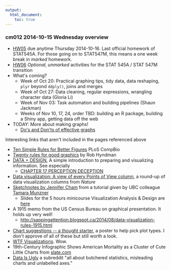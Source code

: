 ```yaml
---
output:
  html_document:
    toc: true
---
```


### cm012 2014-10-15 Wednesday overview

  * [HW05](hw05_factor-boss-files-out-in.html) due anytime Thursday 2014-10-16. Last official homework of STAT545A. For those going on to STAT547M, this means a one week break in *marked* homework.
  * [HW06](hw06_repo-hygiene-figure-boss.html) *Optional, unmarked* activities for the STAT 545A / STAT 547M transition
  * What's coming?
    - Week of Oct 20: Practical graphing tips, tidy data, data reshaping, `plyr` beyond `ddply()`, joins and merges
    - Week of Oct 27: Data cleaning, regular expressions, wrangling character data (Gloria Li)
    - Week of Nov 03: Task automation and building pipelines (Shaun Jackman)
    - Weeks of Nov 10, 17, 24, order TBD: building an R package, building a Shiny app, getting data off the web
  * TODAY: More about making graphs!
    - [Do's and Don'ts of effective graphs](block015_graph-dos-donts.html)

Interesting links that aren't included in the pages referenced above

  * [Ten Simple Rules for Better Figures](http://www.ploscompbiol.org/article/info:doi/10.1371/journal.pcbi.1003833) PLoS CompBio
  * [Twenty rules for good graphics](http://robjhyndman.com/hyndsight/graphics/) by Rob Hyndman
  * [DATA + DESIGN](https://infoactive.co/data-design/titlepage01.html), A simple introduction to preparing and visualizing information. See especially
    - [CHAPTER 17 PERCEPTION DECEPTION](https://infoactive.co/data-design/ch17.html)
  * [Data visualization: A view of every Points of View column](http://blogs.nature.com/methagora/2013/07/data-visualization-points-of-view.html), a round-up of data visualization columns from *Nature*
  * [Sketchnotes by Jennifer Cham](http://jennycham.co.uk/2014/07/a-peek-into-the-world-of-data-visualisation-with-prof-munzner/) from a tutorial given by UBC colleague [Tamara Munzner](http://www.cs.ubc.ca/~tmm/)
    - Slides for the 5 hours minicourse Visualization Analysis & Design are [here](http://www.cs.ubc.ca/~tmm/talks.html#minicourse14)
  * A 1915 memo from the US Census Bureau on graphical presentation. It holds up very well!
    - <http://sappingattention.blogspot.ca/2014/08/data-visualization-rules-1915.html>
  * [Chart suggestions -- a thought starter](http://www.extremepresentation.com/uploads/documents/choosing_a_good_chart.pdf), a poster to help pick plot types. I don't approve of all of these but still worth a look.
  * [WTF Visualizations](http://wtfviz.net). Wow.
  * 19th-Century Infographic Shows American Mortality as a Cluster of Cute Little Charts from [slate.com](http://www.slate.com/blogs/the_vault/2014/09/15/vintage_infographics_mortality_charts_from_francis_amasa_walker_statistical.html)
  * [Data Is Ugly](http://www.reddit.com/r/dataisugly/) a subreddit "all about butchered statistics, misleading charts and unlabelled axes."
   